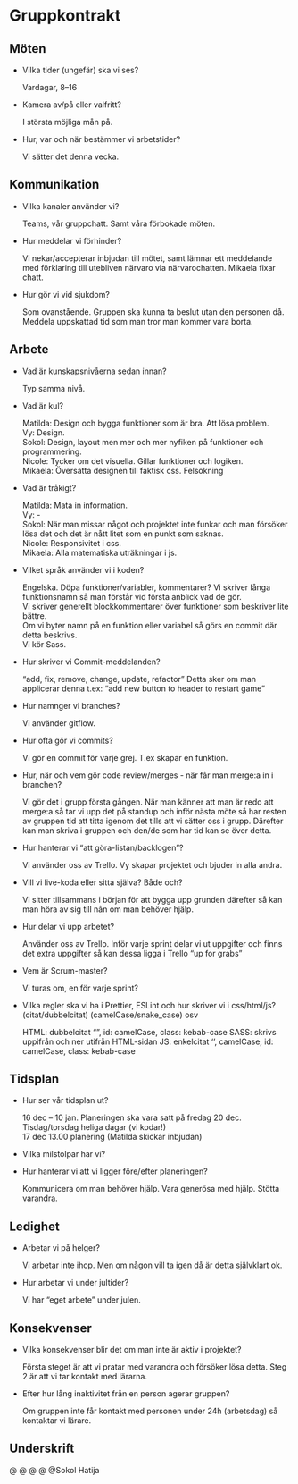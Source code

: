 # Gruppkontrakt

## Möten

- Vilka tider (ungefär) ska vi ses?

  Vardagar, 8–16

- Kamera av/på eller valfritt?

  I största möjliga mån på.

- Hur, var och när bestämmer vi arbetstider?

  Vi sätter det denna vecka.

## Kommunikation

- Vilka kanaler använder vi?

  Teams, vår gruppchatt. Samt våra förbokade möten.

- Hur meddelar vi förhinder?

  Vi nekar/accepterar inbjudan till mötet, samt lämnar ett meddelande med förklaring till utebliven närvaro via närvarochatten. Mikaela fixar chatt.

- Hur gör vi vid sjukdom?

  Som ovanstående. Gruppen ska kunna ta beslut utan den personen då. Meddela uppskattad tid som man tror man kommer vara borta.

## Arbete

- Vad är kunskapsnivåerna sedan innan?

  Typ samma nivå.

- Vad är kul?

  Matilda: Design och bygga funktioner som är bra. Att lösa problem.  
  Vy: Design.  
  Sokol: Design, layout men mer och mer nyfiken på funktioner och programmering.  
  Nicole: Tycker om det visuella. Gillar funktioner och logiken.  
  Mikaela: Översätta designen till faktisk css. Felsökning

- Vad är tråkigt?

  Matilda: Mata in information.  
  Vy: -  
  Sokol: När man missar något och projektet inte funkar och man försöker lösa det och det är nått litet som en punkt som saknas.  
  Nicole: Responsivitet i css.  
  Mikaela: Alla matematiska uträkningar i js.

- Vilket språk använder vi i koden?

  Engelska.
  Döpa funktioner/variabler, kommentarer?
  Vi skriver långa funktionsnamn så man förstår vid första anblick vad de gör.  
  Vi skriver generellt blockkommentarer över funktioner som beskriver lite bättre.  
  Om vi byter namn på en funktion eller variabel så görs en commit där detta beskrivs.  
  Vi kör Sass.

- Hur skriver vi Commit-meddelanden?

  “add, fix, remove, change, update, refactor”
  Detta sker om man applicerar denna t.ex: “add new button to header to restart game”

- Hur namnger vi branches?

  Vi använder gitflow.

- Hur ofta gör vi commits?

  Vi gör en commit för varje grej. T.ex skapar en funktion.

- Hur, när och vem gör code review/merges - när får man merge:a in i branchen?

  Vi gör det i grupp första gången. När man känner att man är redo att merge:a så tar vi upp det på standup och inför nästa möte så har resten av gruppen tid att titta igenom det tills att vi sätter oss i grupp. Därefter kan man skriva i gruppen och den/de som har tid kan se över detta.

- Hur hanterar vi “att göra-listan/backlogen”?

  Vi använder oss av Trello. Vy skapar projektet och bjuder in alla andra.

- Vill vi live-koda eller sitta själva? Både och?

  Vi sitter tillsammans i början för att bygga upp grunden därefter så kan man höra av sig till nån om man behöver hjälp.

- Hur delar vi upp arbetet?

  Använder oss av Trello. Inför varje sprint delar vi ut uppgifter och finns det extra uppgifter så kan dessa ligga i Trello “up for grabs”

- Vem är Scrum-master?

  Vi turas om, en för varje sprint?

- Vilka regler ska vi ha i Prettier, ESLint och hur skriver vi i css/html/js? (citat/dubbelcitat) (camelCase/snake_case) osv

  HTML: dubbelcitat “”, id: camelCase, class: kebab-case
  SASS: skrivs uppifrån och ner utifrån HTML-sidan
  JS: enkelcitat ‘’, camelCase, id: camelCase, class: kebab-case

## Tidsplan

- Hur ser vår tidsplan ut?

  16 dec – 10 jan. Planeringen ska vara satt på fredag 20 dec.  
  Tisdag/torsdag heliga dagar (vi kodar!)  
  17 dec 13.00 planering (Matilda skickar inbjudan)

- Vilka milstolpar har vi?

- Hur hanterar vi att vi ligger före/efter planeringen?

  Kommunicera om man behöver hjälp. Vara generösa med hjälp. Stötta varandra.

## Ledighet

- Arbetar vi på helger?

  Vi arbetar inte ihop. Men om någon vill ta igen då är detta självklart ok.

- Hur arbetar vi under jultider?

  Vi har “eget arbete” under julen.

## Konsekvenser

- Vilka konsekvenser blir det om man inte är aktiv i projektet?

  Första steget är att vi pratar med varandra och försöker lösa detta. Steg 2 är att vi tar kontakt med lärarna.

- Efter hur lång inaktivitet från en person agerar gruppen?

  Om gruppen inte får kontakt med personen under 24h (arbetsdag) så kontaktar vi lärare.

## Underskrift

@
@
@
@
@Sokol Hatija
